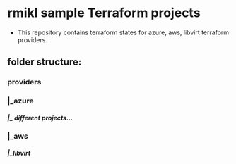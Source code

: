 # rmikl sample Terraform projects
* This repository contains terraform states for azure, aws, libvirt terraform providers. 

## folder structure: 
### providers
### |_azure 
#####       |_ different projects...  
### |_aws
##### |_libvirt

